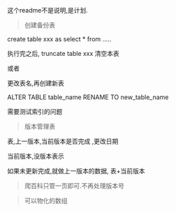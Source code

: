 这个readme不是说明,是计划.

> 创建备份表

create table xxx as select * from .....

执行完之后,
truncate table xxx 清空本表

或者

更改表名,再创建新表

ALTER  TABLE table_name RENAME TO new_table_name

需要测试索引的问题

> 版本管理表

表,上一版本,当前版本是否完成 ,更改日期

当前版本,没版本表示

如果未更新完成,就做上一版本的数据, 表+当前版本

> 爬百科只管一页即可.不再处理版本号

> 可以物化的数组
